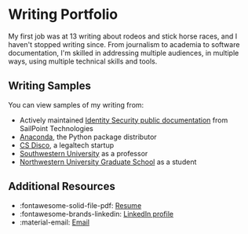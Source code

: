# Writing Portfolio

My first job was at 13 writing about rodeos and stick horse races, and I haven't stopped writing since. From journalism to academia to software documentation, I'm skilled in addressing multiple audiences, in multiple ways, using multiple technical skills and tools.

## Writing Samples
You can view samples of my writing from:

- Actively maintained [Identity Security public documentation](id_security.md) from SailPoint Technologies
- [Anaconda](anaconda/index.md), the Python package distributor
- [CS Disco](disco.md), a legaltech startup
- [Southwestern University](academic.md#as-a-professor) as a professor
- [Northwestern University Graduate School](academic.md#as-a-student) as a student

## Additional Resources

- :fontawesome-solid-file-pdf: [Resume](assets/resume.pdf)
- :fontawesome-brands-linkedin: [LinkedIn profile](https://www.linkedin.com/in/rachel-rigdon/)
- :material-email: [Email](mailto:rmrigdon@gmail.com)